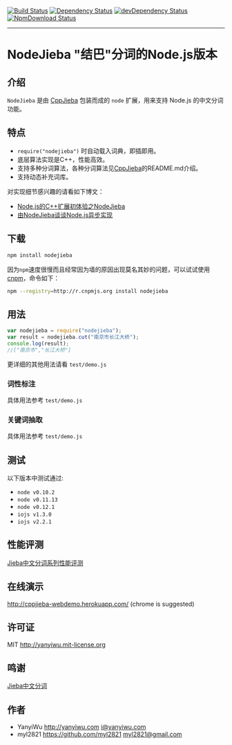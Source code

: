 [![Build Status](https://travis-ci.org/yanyiwu/nodejieba.png?branch=master)](https://travis-ci.org/yanyiwu/nodejieba)
[![Dependency Status](https://david-dm.org/yanyiwu/nodejieba.png?theme=shields.io)](https://david-dm.org/yanyiwu/nodejieba)
[![devDependency Status](https://david-dm.org/yanyiwu/nodejieba/dev-status.png?theme=shields.io)](https://david-dm.org/yanyiwu/nodejieba#info=devDependencies)
[![NpmDownload Status](http://img.shields.io/npm/dm/nodejieba.svg)](https://www.npmjs.org/package/nodejieba)
- - -

# NodeJieba "结巴"分词的Node.js版本

## 介绍 

`NodeJieba` 是由 [CppJieba] 包装而成的 `node` 扩展，用来支持 Node.js 的中文分词功能。

## 特点

+ `require("nodejieba")` 时自动载入词典，即插即用。
+ 底层算法实现是C++，性能高效。
+ 支持多种分词算法，各种分词算法见[CppJieba]的README.md介绍。
+ 支持动态补充词库。

对实现细节感兴趣的请看如下博文：

+ [Node.js的C++扩展初体验之NodeJieba] 
+ [由NodeJieba谈谈Node.js异步实现] 

## 下载

```sh
npm install nodejieba
```

因为`npm`速度很慢而且经常因为墙的原因出现莫名其妙的问题，可以试试使用[cnpm]，命令如下：

```sh
npm --registry=http://r.cnpmjs.org install nodejieba
```

## 用法

```js
var nodejieba = require("nodejieba");
var result = nodejieba.cut("南京市长江大桥");
console.log(result);
//["南京市","长江大桥"]
```

更详细的其他用法请看 `test/demo.js`

### 词性标注

具体用法参考 `test/demo.js`

### 关键词抽取

具体用法参考 `test/demo.js`

## 测试

以下版本中测试通过:

+ `node v0.10.2`
+ `node v0.11.13`
+ `node v0.12.1`
+ `iojs v1.3.0`
+ `iojs v2.2.1`

## 性能评测

[Jieba中文分词系列性能评测]

## 在线演示

http://cppjieba-webdemo.herokuapp.com/
(chrome is suggested)

## 许可证

MIT http://yanyiwu.mit-license.org

## 鸣谢

[Jieba中文分词]

## 作者

- YanyiWu   http://yanyiwu.com   i@yanyiwu.com
- myl2821  https://github.com/myl2821  myl2821@gmail.com

[由NodeJieba谈谈Node.js异步实现]:http://yanyiwu.com/work/2015/03/21/nodejs-asynchronous-insight.html
[Node.js的C++扩展初体验之NodeJieba]:http://yanyiwu.com/work/2014/02/22/nodejs-cpp-addon-nodejieba.html
[CppJieba]:https://github.com/yanyiwu/cppjieba.git
[cnpm]:http://cnpmjs.org
[Jieba中文分词]:https://github.com/fxsjy/jieba

[Jieba中文分词系列性能评测]:http://yanyiwu.com/work/2015/06/14/jieba-series-performance-test.html
